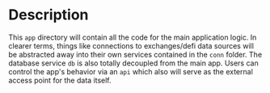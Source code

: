 # Description

This `app` directory will contain all the code for the main application logic. In clearer terms, things like connections to exchanges/defi data sources will be abstracted away into their own services contained in the `conn` folder. The database service `db` is also totally decoupled from the main app. Users can control the app's behavior via an `api` which also will serve as the external access point for the data itself.